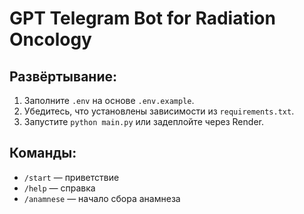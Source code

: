 # GPT Telegram Bot for Radiation Oncology

## Развёртывание:
1. Заполните `.env` на основе `.env.example`.
2. Убедитесь, что установлены зависимости из `requirements.txt`.
3. Запустите `python main.py` или задеплойте через Render.

## Команды:
- `/start` — приветствие
- `/help` — справка
- `/anamnese` — начало сбора анамнеза

